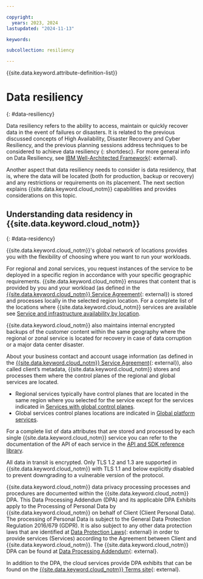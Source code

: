 ```yaml
---

copyright:
  years: 2023, 2024
lastupdated: "2024-11-13"

keywords:

subcollection: resiliency

---
```


{{site.data.keyword.attribute-definition-list}}

# Data resiliency
{: #data-resiliency}

Data resiliency refers to the ability to access, maintain or quickly recover data in the event of failures or disasters. It is related to the previous discussed concepts of High Availability, Disaster Recovery and Cyber Resiliency, and the previous planning sessions address techniques to be considered to achieve data resiliency {: shortdesc}.
For more general info on Data Resiliency, see [IBM Well-Architected Framework](https://www.ibm.com/architectures/well-architected/resiliency#Practices){: external}.

Another aspect that data resiliency needs to consider is data residency, that is, where the data will be located (both for production, backup or recovery) and any restrictions or requirements on its placement. The next section explains {{site.data.keyword.cloud_notm}} capabilities and provides considerations on this topic.

## Understanding data residency in {{site.data.keyword.cloud_notm}}
{: #data-residency}

{{site.data.keyword.cloud_notm}}'s global network of locations provides you with the flexibility of choosing where you want to run your workloads.

For regional and zonal services, you request instances of the service to be deployed in a specific region in accordance with your specific geographic requirements. {{site.data.keyword.cloud_notm}} ensures that content that is provided by you and your workload (as defined in the [{{site.data.keyword.cloud_notm}} Service Agreement](https://www.ibm.com/support/customer/csol/terms/?id=Z126-6304&cc=us&lc=en){: external}) is stored and processes locally in the selected region location. For a complete list of the locations where {{site.data.keyword.cloud_notm}} services are available see [Service and infrastructure availability by location](/docs/overview?topic=overview-services_region).

{{site.data.keyword.cloud_notm}} also maintains internal encrypted backups of the customer content within the same geography where the regional or zonal service is located for recovery in case of data corruption or a major data center disaster.

About your business contact and account usage information (as defined in the [{{site.data.keyword.cloud_notm}} Service Agreement](https://www.ibm.com/support/customer/csol/terms/?id=Z126-6304&cc=us&lc=en){: external}), also called client’s metadata, {{site.data.keyword.cloud_notm}} stores and processes them where the control planes of the regional and global services are located.

- Regional services typically have control planes that are located in the same region where you selected for the service except for the services indicated in [Services with global control planes](/docs/overview?topic=overview-zero-downtime#service-global-control-plane).
- Global services control planes locations are indicated in [Global platform services](/docs/overview?topic=overview-zero-downtime#global-platform).

For a complete list of data attributes that are stored and processed by each single {{site.data.keyword.cloud_notm}} service you can refer to the documentation of the API of each service in the [API and SDK reference library](https://cloud.ibm.com/docs?tab=api-docs).

All data in transit is encrypted. Only TLS 1.2 and 1.3 are supported in {{site.data.keyword.cloud_notm}} with TLS 1.1 and below explicitly disabled to prevent downgrading to a vulnerable version of the protocol.

{{site.data.keyword.cloud_notm}} data privacy processing processes and procedures are documented within the {{site.data.keyword.cloud_notm}} DPA. This Data Processing Addendum (DPA) and its applicable DPA Exhibits apply to the Processing of Personal Data by {{site.data.keyword.cloud_notm}} on behalf of Client (Client Personal Data). The processing of Personal Data is subject to the General Data Protection Regulation 2016/679 (GDPR). It is also subject to any other data protection laws that are identified at [Data Protection Laws](https://www.ibm.com/support/customer/csol/terms/?id=DPA-DPL&lc=en){: external} in order to provide services (Services) according to the Agreement between Client and {{site.data.keyword.cloud_notm}}. The {{site.data.keyword.cloud_notm}} DPA can be found at [Data Processing Addendum](https://www.ibm.com/support/customer/csol/terms/?id=Z126-7870&lc=en){: external}.

In addition to the DPA, the cloud services provide DPA exhibits that can be found on the [{{site.data.keyword.cloud_notm}} Terms site](https://www.ibm.com/support/customer/csol/terms/){: external}.
